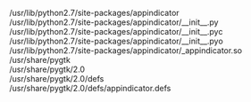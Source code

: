 /usr/lib/python2.7/site-packages/appindicator  
/usr/lib/python2.7/site-packages/appindicator/\_\_init\_\_.py  
/usr/lib/python2.7/site-packages/appindicator/\_\_init\_\_.pyc  
/usr/lib/python2.7/site-packages/appindicator/\_\_init\_\_.pyo  
/usr/lib/python2.7/site-packages/appindicator/\_appindicator.so  
/usr/share/pygtk  
/usr/share/pygtk/2.0  
/usr/share/pygtk/2.0/defs  
/usr/share/pygtk/2.0/defs/appindicator.defs  
